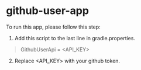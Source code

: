 # github-user-app

To run this app, please follow this step:
1. Add this script to the last line in gradle.properties.
> GithubUserApi = <API_KEY>

2. Replace <API_KEY> with your github token.
